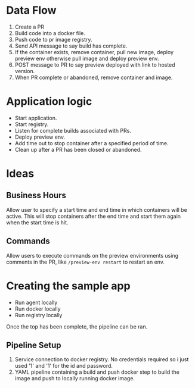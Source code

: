 # Data Flow

1. Create a PR
2. Build code into a docker file.
3. Push code to pr image registry.
4. Send API message to say build has complete.
5. If the container exists, remove container, pull new image, deploy preview env
otherwise pull image and deploy preview env.
6. POST message to PR to say preview deployed with link to hosted version.
7. When PR complete or abandoned, remove container and image.

# Application logic

- Start application.
- Start registry.
- Listen for complete builds associated with PRs.
- Deploy preview env.
- Add time out to stop container after a specified period of time.
- Clean up after a PR has been closed or abandoned.

# Ideas

## Business Hours

Allow user to specify a start time and end time in which containers will be
active. This will stop containers after the end time and start them again when
the start time is hit.

## Commands

Allow users to execute commands on the preview environments using comments in
the PR, like `/preview-env restart` to restart an env.

# Creating the sample app

- Run agent locally
- Run docker locally
- Run registry locally

Once the top has been complete, the pipeline can be ran.

## Pipeline Setup

1. Service connection to docker registry. No credentials required so i just used
'1' and '1' for the id and password.
2. YAML pipeline containing a build and push docker step to build the image and
push to locally running docker image.
